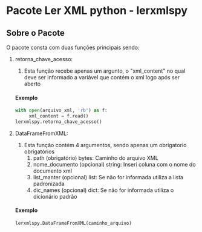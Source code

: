 # Pacote Ler XML python - lerxmlspy

## Sobre o Pacote
O pacote consta com duas funções principais sendo:

1. retorna_chave_acesso:
   1. Esta função recebe apenas um argunto, o "xml_content" no qual deve ser informado a variável que contém o xml logo após ser aberto
   
   #### Exemplo

   ```python
   with open(arquivo_xml, 'rb') as f:
        xml_content = f.read()
   lerxmlspy.retorna_chave_acesso()

2. DataFrameFromXML:
   1. Esta função contém 4 argumentos, sendo apenas um obrigatorio obrigatórios
      1. path (obrigatório) bytes: Caminho do arquivo XML
      2. nome_documento (opcional) string: Inseri coluna com o nome do documento xml
      3. list_manter (opcional) list: Se não for informada utiliza a lista padronizada
      4. dic_names (opcional) dict: Se não for informada utiliza o dicionário padrão

   #### Exemplo
   ```python
   lerxmlspy.DataFrameFromXML(caminho_arquivo)